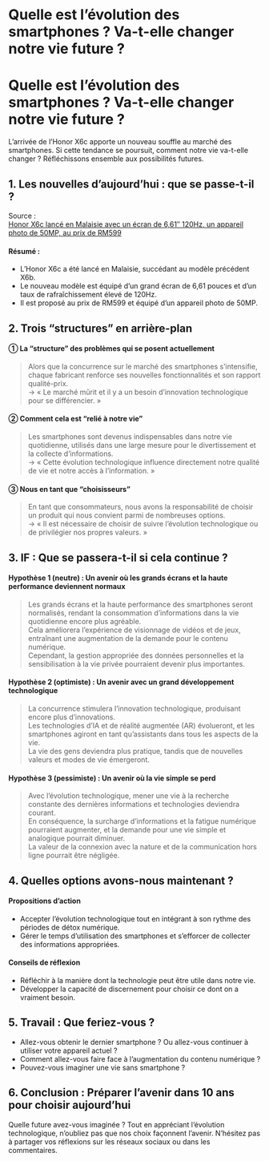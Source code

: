 # Quelle est l&#8217;évolution des smartphones ? Va-t-elle changer notre vie future ?

<h1>Quelle est l&#8217;évolution des smartphones ? Va-t-elle changer notre vie future ?</h1>
<p>L&#8217;arrivée de l&#8217;Honor X6c apporte un nouveau souffle au marché des smartphones. Si cette tendance se poursuit, comment notre vie va-t-elle changer ? Réfléchissons ensemble aux possibilités futures.</p>
<h2>1. Les nouvelles d&#8217;aujourd&#8217;hui : que se passe-t-il ?</h2>
<p>Source :<br />
<a href="https://soyacincau.com/2025/06/15/honor-x6c-malaysia-launch-specs-price/">Honor X6c lancé en Malaisie avec un écran de 6,61″ 120Hz, un appareil photo de 50MP, au prix de RM599</a></p>
<h4>Résumé :</h4>
<ul>
<li>L&#8217;Honor X6c a été lancé en Malaisie, succédant au modèle précédent X6b.</li>
<li>Le nouveau modèle est équipé d&#8217;un grand écran de 6,61 pouces et d&#8217;un taux de rafraîchissement élevé de 120Hz.</li>
<li>Il est proposé au prix de RM599 et équipé d&#8217;un appareil photo de 50MP.</li>
</ul>
<h2>2. Trois “structures” en arrière-plan</h2>
<h4>① La “structure” des problèmes qui se posent actuellement</h4>
<blockquote>
<p>Alors que la concurrence sur le marché des smartphones s&#8217;intensifie, chaque fabricant renforce ses nouvelles fonctionnalités et son rapport qualité-prix.<br />
→ « Le marché mûrit et il y a un besoin d&#8217;innovation technologique pour se différencier. »</p>
</blockquote>
<h4>② Comment cela est “relié à notre vie”</h4>
<blockquote>
<p>Les smartphones sont devenus indispensables dans notre vie quotidienne, utilisés dans une large mesure pour le divertissement et la collecte d&#8217;informations.<br />
→ « Cette évolution technologique influence directement notre qualité de vie et notre accès à l&#8217;information. »</p>
</blockquote>
<h4>③ Nous en tant que “choisisseurs”</h4>
<blockquote>
<p>En tant que consommateurs, nous avons la responsabilité de choisir un produit qui nous convient parmi de nombreuses options.<br />
→ « Il est nécessaire de choisir de suivre l&#8217;évolution technologique ou de privilégier nos propres valeurs. »</p>
</blockquote>
<h2>3. IF : Que se passera-t-il si cela continue ?</h2>
<h4>Hypothèse 1 (neutre) : Un avenir où les grands écrans et la haute performance deviennent normaux</h4>
<blockquote>
<p>Les grands écrans et la haute performance des smartphones seront normalisés, rendant la consommation d&#8217;informations dans la vie quotidienne encore plus agréable.<br />
Cela améliorera l&#8217;expérience de visionnage de vidéos et de jeux, entraînant une augmentation de la demande pour le contenu numérique.<br />
Cependant, la gestion appropriée des données personnelles et la sensibilisation à la vie privée pourraient devenir plus importantes.</p>
</blockquote>
<h4>Hypothèse 2 (optimiste) : Un avenir avec un grand développement technologique</h4>
<blockquote>
<p>La concurrence stimulera l&#8217;innovation technologique, produisant encore plus d&#8217;innovations.<br />
Les technologies d&#8217;IA et de réalité augmentée (AR) évolueront, et les smartphones agiront en tant qu&#8217;assistants dans tous les aspects de la vie.<br />
La vie des gens deviendra plus pratique, tandis que de nouvelles valeurs et modes de vie émergeront.</p>
</blockquote>
<h4>Hypothèse 3 (pessimiste) : Un avenir où la vie simple se perd</h4>
<blockquote>
<p>Avec l&#8217;évolution technologique, mener une vie à la recherche constante des dernières informations et technologies deviendra courant.<br />
En conséquence, la surcharge d&#8217;informations et la fatigue numérique pourraient augmenter, et la demande pour une vie simple et analogique pourrait diminuer.<br />
La valeur de la connexion avec la nature et de la communication hors ligne pourrait être négligée.</p>
</blockquote>
<h2>4. Quelles options avons-nous maintenant ?</h2>
<h4>Propositions d&#8217;action</h4>
<ul>
<li>Accepter l&#8217;évolution technologique tout en intégrant à son rythme des périodes de détox numérique.</li>
<li>Gérer le temps d&#8217;utilisation des smartphones et s&#8217;efforcer de collecter des informations appropriées.</li>
</ul>
<h4>Conseils de réflexion</h4>
<ul>
<li>Réfléchir à la manière dont la technologie peut être utile dans notre vie.</li>
<li>Développer la capacité de discernement pour choisir ce dont on a vraiment besoin.</li>
</ul>
<h2>5. Travail : Que feriez-vous ?</h2>
<ul>
<li>Allez-vous obtenir le dernier smartphone ? Ou allez-vous continuer à utiliser votre appareil actuel ?</li>
<li>Comment allez-vous faire face à l&#8217;augmentation du contenu numérique ?</li>
<li>Pouvez-vous imaginer une vie sans smartphone ?</li>
</ul>
<h2>6. Conclusion : Préparer l&#8217;avenir dans 10 ans pour choisir aujourd&#8217;hui</h2>
<p>Quelle future avez-vous imaginée ? Tout en appréciant l&#8217;évolution technologique, n&#8217;oubliez pas que nos choix façonnent l&#8217;avenir. N&#8217;hésitez pas à partager vos réflexions sur les réseaux sociaux ou dans les commentaires.</p>

